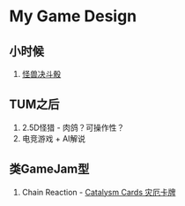 # My Game Design

## 小时候
1. [怪兽决斗骰](./_小时候/怪兽决斗骰.one)

## TUM之后
1. 2.5D怪猎 - 肉鸽？可操作性？
2. 电竞游戏 + AI解说

## 类GameJam型

1. Chain Reaction - [Catalysm Cards 灾厄卡牌](https://www.bilibili.com/video/BV1dP9gYbEEn/)